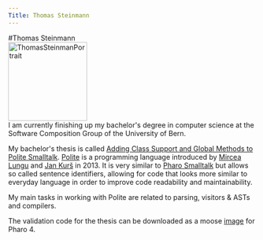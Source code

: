 ```yaml
---
Title: Thomas Steinmann
---
```

#Thomas Steinmann
<img alt="ThomasSteinmanPortrait" src="%assets_url%/files/93/9fskk8lavn58ya5o5s1od316s3bfe0/ThomasSteinmannWikiPortrait.jpg" width=160 style="margin-top:0; display: block">
I am currently finishing up my bachelor's degree in computer science at the Software Composition Group of the University of Bern.

My bachelor's thesis is called [Adding Class Support and Global Methods to Polite Smalltalk](/archive/projects/Stei16a.pdf). [Polite](/research/Polite) is a programming language introduced by [Mircea Lungu](/staff/mircea) and [Jan Kurš](/staff/kursjan) in 2013. It is very similar to [Pharo Smalltalk](http://pharo.org/) but allows so called sentence identifiers, allowing for code that looks more similar to everyday language in order to improve code readability and maintainability.

My main tasks in working with Polite are related to parsing, visitors & ASTs and compilers.

The validation code for the thesis can be downloaded as a moose [image](/wiki/students/ThomasSteinmann/validation?view=PRDownloadView) for Pharo 4.
